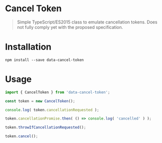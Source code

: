 # Cancel Token

> Simple TypeScript/ES2015 class to emulate cancellation tokens. Does not fully comply yet with the proposed specification.

# Installation
```shell
npm install --save data-cancel-token
```

# Usage
```typescript
import { CancelToken } from 'data-cancel-token';

const token = new CancelToken();

console.log( token.cancellationRequested );

token.cancellationPromise.then( () => console.log( 'cancelled' ) );

token.throwIfCancellationRequested();

token.cancel();
```